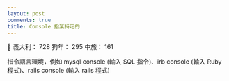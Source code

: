 ```yaml
---
layout: post
comments: true
title: Console 指某特定的
---
```


:raised_hands: 義大利： 728 狗年： 295 中旅： 161


指令語言環境，例如 mysql console (輸入 SQL 指令)、irb console (輸入 Ruby 程式)、rails console (輸入 rails 程式)
